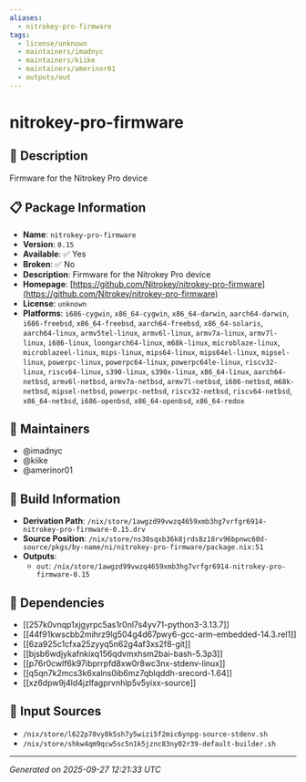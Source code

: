 ```yaml
---
aliases:
  - nitrokey-pro-firmware
tags:
  - license/unknown
  - maintainers/imadnyc
  - maintainers/kiike
  - maintainers/amerinor01
  - outputs/out
---
```


# nitrokey-pro-firmware

## 📝 Description

Firmware for the Nitrokey Pro device

## 📋 Package Information

- **Name**: `nitrokey-pro-firmware`
- **Version**: `0.15`
- **Available**: ✅ Yes
- **Broken**: ✅ No
- **Description**: Firmware for the Nitrokey Pro device
- **Homepage**: [https://github.com/Nitrokey/nitrokey-pro-firmware](https://github.com/Nitrokey/nitrokey-pro-firmware)
- **License**: `unknown`
- **Platforms**: `i686-cygwin`, `x86_64-cygwin`, `x86_64-darwin`, `aarch64-darwin`, `i686-freebsd`, `x86_64-freebsd`, `aarch64-freebsd`, `x86_64-solaris`, `aarch64-linux`, `armv5tel-linux`, `armv6l-linux`, `armv7a-linux`, `armv7l-linux`, `i686-linux`, `loongarch64-linux`, `m68k-linux`, `microblaze-linux`, `microblazeel-linux`, `mips-linux`, `mips64-linux`, `mips64el-linux`, `mipsel-linux`, `powerpc-linux`, `powerpc64-linux`, `powerpc64le-linux`, `riscv32-linux`, `riscv64-linux`, `s390-linux`, `s390x-linux`, `x86_64-linux`, `aarch64-netbsd`, `armv6l-netbsd`, `armv7a-netbsd`, `armv7l-netbsd`, `i686-netbsd`, `m68k-netbsd`, `mipsel-netbsd`, `powerpc-netbsd`, `riscv32-netbsd`, `riscv64-netbsd`, `x86_64-netbsd`, `i686-openbsd`, `x86_64-openbsd`, `x86_64-redox`
## 👥 Maintainers

- @imadnyc
- @kiike
- @amerinor01


## 🔧 Build Information

- **Derivation Path**: `/nix/store/1awgzd99vwzq4659xmb3hg7vrfgr6914-nitrokey-pro-firmware-0.15.drv`
- **Source Position**: `/nix/store/ns30sqxb36k8jrds8z18rv96bpnwc60d-source/pkgs/by-name/ni/nitrokey-pro-firmware/package.nix:51`
- **Outputs**:
  - `out`:  `/nix/store/1awgzd99vwzq4659xmb3hg7vrfgr6914-nitrokey-pro-firmware-0.15`

## 🔗 Dependencies

- [[257k0vnqp1xjgyrpc5as1r0nl7s4yv71-python3-3.13.7]]
- [[44f91kwscbb2mihrz9lg504g4d67pwy6-gcc-arm-embedded-14.3.rel1]]
- [[6za925c1cfxa25zyyq5n62g4af3xs2f8-git]]
- [[bjsb6wdjykafnkixq156qdvmxhsm2bai-bash-5.3p3]]
- [[p76r0cwlf6k97ibprrpfd8xw0r8wc3nx-stdenv-linux]]
- [[q5qn7k2mcs3k6xalns0ib6mz7qblqddh-srecord-1.64]]
- [[xz6dpw9j4ld4jzlfagprvnhlp5v5yixx-source]]

## 📁 Input Sources

- `/nix/store/l622p70vy8k5sh7y5wizi5f2mic6ynpg-source-stdenv.sh`
- `/nix/store/shkw4qm9qcw5sc5n1k5jznc83ny02r39-default-builder.sh`

---
*Generated on 2025-09-27 12:21:33 UTC*
